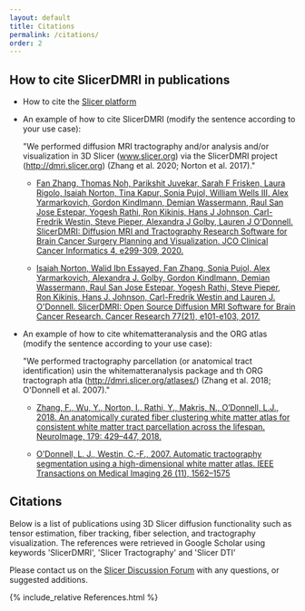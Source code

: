 ```yaml
---
layout: default
title: Citations 
permalink: /citations/
order: 2
---
```


How to cite SlicerDMRI in publications
--------------------------------------
* How to cite the [Slicer platform](http://wiki.slicer.org/slicerWiki/index.php/CitingSlicer)
* An example of how to cite SlicerDMRI (modify the sentence according to your use case):

    "We performed diffusion MRI tractography and/or analysis and/or visualization in 3D Slicer (www.slicer.org) via the SlicerDMRI project (http://dmri.slicer.org) (Zhang et al. 2020; Norton et al. 2017)."
    
    - [Fan Zhang, Thomas Noh, Parikshit Juvekar, Sarah F Frisken, Laura Rigolo, Isaiah Norton, Tina Kapur, Sonia Pujol, William Wells III, Alex Yarmarkovich, Gordon Kindlmann, Demian Wassermann, Raul San Jose Estepar, Yogesh Rathi, Ron Kikinis, Hans J Johnson, Carl-Fredrik Westin, Steve Pieper, Alexandra J Golby, Lauren J O'Donnell. SlicerDMRI: Diffusion MRI and Tractography Research Software for Brain Cancer Surgery Planning and Visualization. JCO Clinical Cancer Informatics 4, e299-309, 2020.](http://cancerres.aacrjournals.org/content/77/21/e101)
    
    - [Isaiah Norton, Walid Ibn Essayed, Fan Zhang, Sonia Pujol, Alex Yarmarkovich, Alexandra J. Golby, Gordon Kindlmann, Demian Wassermann, Raul San Jose Estepar, Yogesh Rathi, Steve Pieper, Ron Kikinis, Hans J. Johnson, Carl-Fredrik Westin and Lauren J. O'Donnell. SlicerDMRI: Open Source Diffusion MRI Software for Brain Cancer Research. Cancer Research 77(21), e101-e103, 2017.](http://cancerres.aacrjournals.org/content/77/21/e101)

* An example of how to cite whitematteranalysis and the ORG atlas (modify the sentence according to your use case):

    "We performed tractography parcellation (or anatomical tract identification) usin the whitematteranalysis package and th ORG tractograph atla (http://dmri.slicer.org/atlases/) (Zhang et al. 2018; O'Donnell et al. 2007)."
    
    - [Zhang, F., Wu, Y., Norton, I., Rathi, Y., Makris, N., O’Donnell, L.J., 2018. An anatomically curated fiber clustering white matter atlas for consistent white matter tract parcellation across the lifespan. NeuroImage, 179: 429–447, 2018.](https://doi.org/10.1016/j.neuroimage.2018.06.027)
    
    - [O’Donnell, L. J., Westin, C.-F., 2007. Automatic tractography segmentation using a high-dimensional white matter atlas. IEEE Transactions on Medical Imaging 26 (11), 1562–1575](https://ieeexplore.ieee.org/abstract/document/4359056)
    
Citations
---------

Below is a list of publications using 3D Slicer diffusion functionality such as tensor estimation, fiber tracking, fiber selection, and tractography visualization. The references were retrieved in Google Scholar using keywords 'SlicerDMRI', 'Slicer Tractography' and 'Slicer DTI'

Please contact us on the [Slicer Discussion Forum](https://discourse.slicer.org/c/community/slicerdmri) with any questions, or suggested additions.

{% include_relative References.html %}
